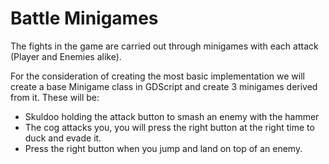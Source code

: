# Battle Minigames
The fights in the game are carried out through minigames with each attack (Player and Enemies alike).

For the consideration of creating the most basic implementation we will create a base Minigame class in GDScript and create 3 minigames derived from it.
These will be:
- Skuldoo holding the attack button to smash an enemy with the hammer
- The cog attacks you, you will press the right button at the right time to duck and evade it.
- Press the right button when you jump and land on top of an enemy.
